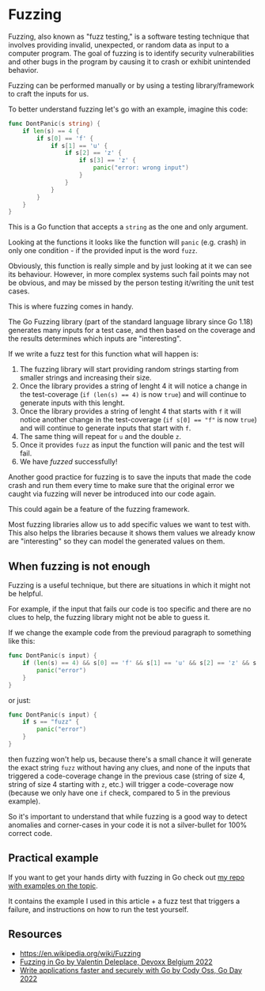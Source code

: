 # Fuzzing

Fuzzing, also known as "fuzz testing," is a software testing technique that involves providing invalid, unexpected, or random data as input to a computer program.
The goal of fuzzing is to identify security vulnerabilities and other bugs in the program by causing it to crash or exhibit unintended behavior.

Fuzzing can be performed manually or by using a testing library/framework to craft the inputs for us.

To better understand fuzzing let's go with an example, imagine this code:

```go
func DontPanic(s string) {
    if len(s) == 4 {
        if s[0] == 'f' {
            if s[1] == 'u' {
                if s[2] == 'z' {
                    if s[3] == 'z' {
                        panic("error: wrong input")
                    }
                }
            }
        }
    }
}
```

This is a Go function that accepts a `string` as the one and only argument.

Looking at the functions it looks like the function will `panic` (e.g. crash) in only one condition - if the provided input is the word `fuzz`.

Obviously, this function is really simple and by just looking at it we can see its behaviour.
However, in more complex systems such fail points may not be obvious, and may be missed by the person testing it/writing the unit test cases.

This is where fuzzing comes in handy.

The Go Fuzzing library (part of the standard language library since Go 1.18) generates many inputs for a test case, and then based on the coverage and the results determines which inputs are "interesting".

If we write a fuzz test for this function what will happen is:

1. The fuzzing library will start providing random strings starting from smaller strings and increasing their size.
2. Once the library provides a string of lenght 4 it will notice a change in the test-coverage (`if (len(s) == 4)` is now `true`) and will continue to generate inputs with this lenght.
3. Once the library provides a string of lenght 4 that starts with `f` it will notice another change in the test-coverage (`if s[0] == "f"` is now `true`) and will continue to generate inputs that start with `f`.
4. The same thing will repeat for `u` and the double `z`.
5. Once it provides `fuzz` as input the function will panic and the test will fail.
6. We have _fuzzed_ successfully!

Another good practice for fuzzing is to save the inputs that made the code crash and run them every time to make sure that the original error we caught via fuzzing will never be introduced into our code again.

This could again be a feature of the fuzzing framework.

Most fuzzing libraries allow us to add specific values we want to test with.
This also helps the libraries because it shows them values we already know are "interesting" so they can model the generated values on them.

## When fuzzing is not enough

Fuzzing is a useful technique, but there are situations in which it might not be helpful.

For example, if the input that fails our code is too specific and there are no clues to help, the fuzzing library might not be able to guess it.

If we change the example code from the previoud paragraph to something like this:

```go
func DontPanic(s input) {
    if (len(s) == 4) && s[0] == 'f' && s[1] == 'u' && s[2] == 'z' && s[3] == 'z' {
        panic("error")
    }
}
```

or just:

```go
func DontPanic(s input) {
    if s == "fuzz" {
        panic("error")
    }
}
```

then fuzzing won't help us, because there's a small chance it will generate the exact string `fuzz` without having any clues,
and none of the inputs that triggered a code-coverage change in the previous case (string of size 4, string of size 4 starting with `z`, etc.) will trigger a code-coverage now (because we only have one `if` check, compared to 5 in the previous example).

So it's important to understand that while fuzzing is a good way to detect anomalies and corner-cases in your code it is not a silver-bullet for 100% correct code.

## Practical example

If you want to get your hands dirty with fuzzing in Go check out [my repo with examples on the topic](https://github.com/asankov/go-fuzzing-101/tree/v1).

It contains the example I used in this article + a fuzz test that triggers a failure, and instructions on how to run the test yourself.

## Resources

- <https://en.wikipedia.org/wiki/Fuzzing>
- [Fuzzing in Go by Valentin Deleplace, Devoxx Belgium 2022](https://www.youtube.com/watch?v=Zlf3s4EjnFU)
- [Write applications faster and securely with Go by Cody Oss, Go Day 2022](https://www.youtube.com/watch?v=aw7lFSFGKZs)